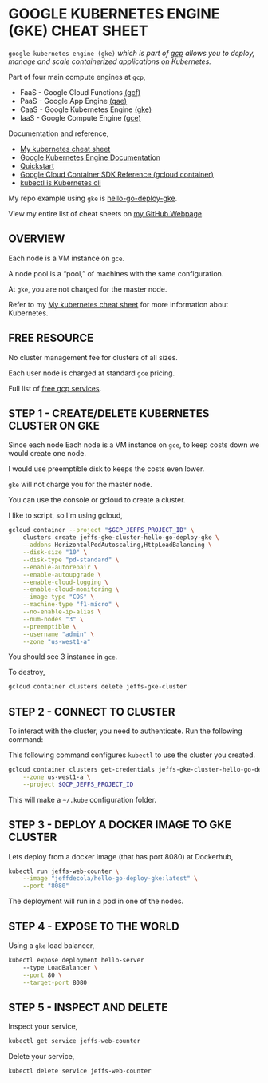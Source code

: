 # GOOGLE KUBERNETES ENGINE (GKE) CHEAT SHEET

`google kubernetes engine (gke)` _which is part of
[gcp](https://github.com/JeffDeCola/my-cheat-sheets/tree/master/software/service-architectures/infrastructure-as-a-service/cloud-services/google-cloud-platform-cheat-sheet)
allows you to deploy, manage and scale containerized applications on Kubernetes._

Part of four main compute engines at `gcp`,

* FaaS - Google Cloud Functions
  [(gcf)](https://github.com/JeffDeCola/my-cheat-sheets/tree/master/software/service-architectures/function-as-a-service/google-cloud-functions-cheat-sheet)
* PaaS - Google App Engine
  [(gae)](https://github.com/JeffDeCola/my-cheat-sheets/tree/master/software/service-architectures/platform-as-a-service/google-app-engine-cheat-sheet)
* CaaS - Google Kubernetes Engine
  [(gke)](https://github.com/JeffDeCola/my-cheat-sheets/tree/master/software/service-architectures/containers-as-a-service/google-kubernetes-engine-cheat-sheet)
* IaaS - Google Compute Engine
  [(gce)](https://github.com/JeffDeCola/my-cheat-sheets/tree/master/software/service-architectures/infrastructure-as-a-service/compute/google-compute-engine-cheat-sheet)

Documentation and reference,

* [My kubernetes cheat sheet](https://github.com/JeffDeCola/my-cheat-sheets/tree/master/software/operations-tools/orchestration/cluster-managers-resource-management-scheduling/kubernetes-cheat-sheet)
* [Google Kubernetes Engine Documentation](https://cloud.google.com/kubernetes-engine/docs/)
* [Quickstart](https://cloud.google.com/kubernetes-engine/docs/quickstart)
* [Google Cloud Container SDK Reference (gcloud container)](https://cloud.google.com/sdk/gcloud/reference/container/)
* [kubectl is Kubernetes cli](https://kubernetes.io/docs/reference/kubectl/overview/)

My repo example using `gke` is
[hello-go-deploy-gke](https://github.com/JeffDeCola/hello-go-deploy-gke).

View my entire list of cheat sheets on
[my GitHub Webpage](https://jeffdecola.github.io/my-cheat-sheets/).

## OVERVIEW

Each node is a VM instance on `gce`.

A node pool is a “pool,” of machines with the same configuration.

At `gke`, you are not charged for the master node.

Refer to my
[My kubernetes cheat sheet](https://github.com/JeffDeCola/my-cheat-sheets/tree/master/software/operations-tools/orchestration/cluster-managers-resource-management-scheduling/kubernetes-cheat-sheet)
for more information about Kubernetes.

## FREE RESOURCE

No cluster management fee for clusters of all sizes. 

Each user node is charged at standard `gce` pricing.

Full list of [free gcp services](https://cloud.google.com/free/docs/gcp-free-tier).

## STEP 1 - CREATE/DELETE KUBERNETES CLUSTER ON GKE

Since each node Each node is a VM instance on `gce`, to keep costs down we
would create one node.

I would use preemptible disk to keeps the costs even lower.

`gke` will not charge you for the master node.

You can use the console or gcloud to create a cluster.

I like to script, so I'm using gcloud,

```bash
gcloud container --project "$GCP_JEFFS_PROJECT_ID" \
    clusters create jeffs-gke-cluster-hello-go-deploy-gke \
    --addons HorizontalPodAutoscaling,HttpLoadBalancing \
    --disk-size "10" \
    --disk-type "pd-standard" \
    --enable-autorepair \
    --enable-autoupgrade \
    --enable-cloud-logging \
    --enable-cloud-monitoring \
    --image-type "COS" \
    --machine-type "f1-micro" \
    --no-enable-ip-alias \
    --num-nodes "3" \
    --preemptible \
    --username "admin" \
    --zone "us-west1-a" 
```

You should see 3 instance in `gce`.

To destroy,

```bash
gcloud container clusters delete jeffs-gke-cluster
```

## STEP 2 - CONNECT TO CLUSTER 

To interact with the cluster, you need to authenticate. Run the following command:

This following command configures `kubectl` to use the
cluster you created.

```bash
gcloud container clusters get-credentials jeffs-gke-cluster-hello-go-deploy-gke \
    --zone us-west1-a \
    --project $GCP_JEFFS_PROJECT_ID
```

This will make a `~/.kube` configuration folder.

## STEP 3 - DEPLOY A DOCKER IMAGE TO GKE CLUSTER

Lets deploy from a docker image (that has port 8080) at Dockerhub,

```bash
kubectl run jeffs-web-counter \
    --image "jeffdecola/hello-go-deploy-gke:latest" \
    --port "8080"
```

The deployment will run in a pod in one of the nodes.

## STEP 4 - EXPOSE TO THE WORLD

Using a `gke` load balancer,

```bash
kubectl expose deployment hello-server
    --type LoadBalancer \
    --port 80 \
    --target-port 8080
```

## STEP 5 - INSPECT AND DELETE

Inspect your service,

```bash
kubectl get service jeffs-web-counter
```

Delete your service,

```bash
kubectl delete service jeffs-web-counter
```
